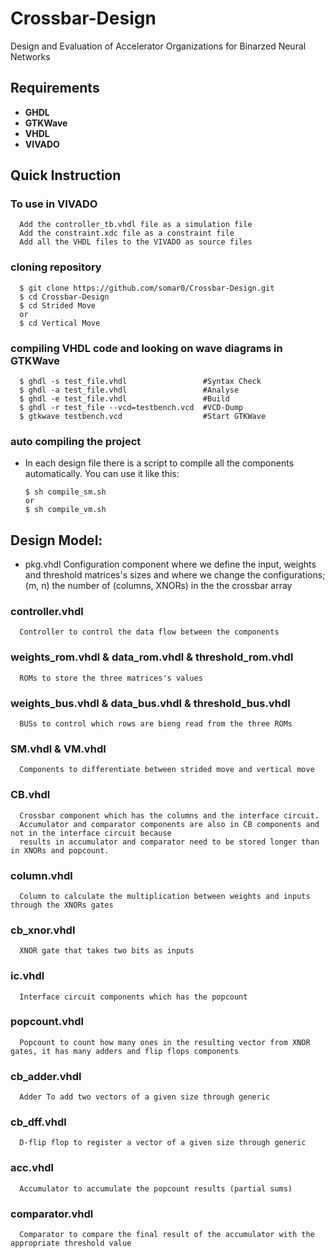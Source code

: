 # Crossbar-Design
Design and Evaluation of Accelerator Organizations for Binarzed Neural Networks

## Requirements
* **GHDL**
* **GTKWave**
* **VHDL**
* **VIVADO**

## Quick Instruction

### To use in VIVADO 
      
      Add the controller_tb.vhdl file as a simulation file
      Add the constraint.xdc file as a constraint file
      Add all the VHDL files to the VIVADO as source files 
      
### cloning repository

      $ git clone https://github.com/somar0/Crossbar-Design.git
      $ cd Crossbar-Design
      $ cd Strided Move
      or
      $ cd Vertical Move

### compiling VHDL code and looking on wave diagrams in GTKWave

      $ ghdl -s test_file.vhdl                 #Syntax Check  
      $ ghdl -a test_file.vhdl                 #Analyse  
      $ ghdl -e test_file.vhdl                 #Build   
      $ ghdl -r test_file --vcd=testbench.vcd  #VCD-Dump  
      $ gtkwave testbench.vcd                  #Start GTKWave  

### auto compiling the project

* In each design file there is a script to compile all the components automatically. You can use it like this:

      $ sh compile_sm.sh
      or
      $ sh compile_vm.sh


## Design Model:

* pkg.vhdl
      Configuration component where we define the input, weights and threshold matrices's sizes 
      and where we change the configurations; (m, n) the number of (columns, XNORs) in the the crossbar array

### controller.vhdl
      Controller to control the data flow between the components

### weights_rom.vhdl & data_rom.vhdl & threshold_rom.vhdl
      ROMs to store the three matrices's values

### weights_bus.vhdl & data_bus.vhdl & threshold_bus.vhdl
      BUSs to control which rows are bieng read from the three ROMs

### SM.vhdl & VM.vhdl
      Components to differentiate between strided move and vertical move 

### CB.vhdl
      Crossbar component which has the columns and the interface circuit.
      Accumulator and comparator components are also in CB components and not in the interface circuit because 
      results in accumulator and comparator need to be stored longer than in XNORs and popcount.

### column.vhdl
      Column to calculate the multiplication between weights and inputs through the XNORs gates

### cb_xnor.vhdl 
      XNOR gate that takes two bits as inputs

### ic.vhdl
      Interface circuit components which has the popcount

### popcount.vhdl
      Popcount to count how many ones in the resulting vector from XNOR gates, it has many adders and flip flops components

### cb_adder.vhdl
      Adder To add two vectors of a given size through generic

### cb_dff.vhdl
      D-flip flop to register a vector of a given size through generic

### acc.vhdl
      Accumulator to accumulate the popcount results (partial sums)

### comparator.vhdl
      Comparator to compare the final result of the accumulator with the appropriate threshold value 



